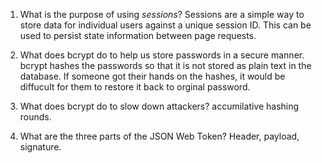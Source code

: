 <!-- Answers to the Short Answer Essay Questions go here -->

1. What is the purpose of using _sessions_?
Sessions are a simple way to store data for individual users against a unique session ID. This can be used to persist state information between page requests. 

2. What does bcrypt do to help us store passwords in a secure manner.
bcrypt hashes the passwords so that it is not stored as plain text in the database. If someone got their hands on the hashes, it would be diffucult for them to restore it back to orginal password.

3. What does bcrypt do to slow down attackers?
accumilative hashing rounds.

4. What are the three parts of the JSON Web Token?
Header, payload, signature.
